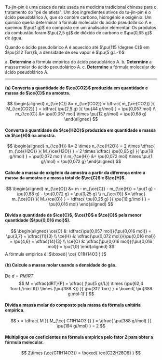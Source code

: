Tu-jin-pin é uma casca de raiz usada na medicina tradicional chinesa para o tratamento do "pé de atleta". Um dos ingredientes ativos do tu-jin-pin é o ácido pseudolárico A, que só contém carbono, hidrogênio e oxigênio. Um químico queria determinar a fórmula molecular do ácido pseudolárico A e queimou $\pu{1 g}$ do composto em um analisador elementar. Os produtos da combustão foram $\pu{2,5 g}$ de dióxido de carbono e $\pu{0,65 g}$ de água.

Quando o ácido pseudolárico A é aquecido até $\pu{115 \degree C}$ em $\pu{312 Torr}$, a densidade de seu vapor é $\pu{5 g.L-1}$

a. **Determine** a fórmula empírica do ácido pseudolárico A.
b. **Determine** a massa molar do ácido pseudolárico A.
c. **Determine** a fórmula molecular do ácido pseudolárico A.

---

#### **(a)** Converta a quantidade de $\ce{CO2}$ produzida em quantidade e massa de $\ce{C}$ na amostra.

$$
\begin{aligned}
    n_{\ce{C}} 
        &= n_{\ce{CO2}} 
        = \dfrac{ m_{\ce{CO2}} }{ M_{\ce{CO2}} }
        = \dfrac{ \pu{2,5 g} }{ \pu{44 g//mol} } 
        = \pu{0,057 mol} \\
    m_{\ce{C}} 
        &= \pu{0,057 mol} \times \pu{12 g//mol} = \pu{0,68 g}
\end{aligned}
$$

#### Converta a quantidade de $\ce{H2O}$ produzida em quantidade e massa de $\ce{H}$ na amostra.

$$
\begin{aligned}
    n_{\ce{H}}
        &= 2 \times n_{\ce{H2O}}
        = 2 \times \dfrac{ m_{\ce{H2O}} }{ M_{\ce{H2O}} }
        = 2 \times \dfrac{ \pu{0,65 g} }{ \pu{18 g//mol} } 
        = \pu{0,072 mol} \\
    m_{\ce{H}} 
        &= \pu{0,072 mol} \times \pu{1 g//mol} = \pu{0,072 g}
\end{aligned}
$$

#### Calcule a massa de oxigênio da amostra a partir da diferença entre a massa da amostra e a massa total de $\ce{C}$ e $\ce{H}$.

$$
\begin{aligned}
    m_{\ce{O}}
        &= m - m_{\ce{C}} - m_{\ce{H}}
        = \pu{1 g} - \pu{0,68 g} - \pu{0,072 g} = \pu{0,25 g} \\
    n_{\ce{O}}
        &= \dfrac{ m_{\ce{O}} }{ M_{\ce{O}} }
        = \dfrac{ \pu{0,25 g} }{ \pu{16 g//mol} } = \pu{0,016 mol}
\end{aligned}
$$

#### Divida a quantidade de $\ce{C}$, $\ce{H}$ e $\ce{O}$ pela menor quantidade ($\pu{0,016 mol}$).

$$
\begin{aligned}
    \ce{C} &: \dfrac{\pu{0,057 mol}}{\pu{0,016 mol}} = \pu{3,7} = \dfrac{11}{3} \\
    \ce{H} &: \dfrac{\pu{0,072 mol}}{\pu{0,016 mol}} = \pu{4,6} = \dfrac{14}{3} \\
    \ce{O} &: \dfrac{\pu{0,016 mol}}{\pu{0,016 mol}} = \pu{1,0}
\end{aligned}
$$
A fórmula empírica é: $\boxed{ \ce{ C11H14O3 } }$

#### **(b)** Calcule a massa molar usando a densidade do gás.
 
De $d = PM/RT$
$$
    M = \dfrac{dRT}{P}
        = \dfrac{ (\pu{5 g//L}) \times (\pu{62,4 Torr.L//mol.K}) \times (\pu{388 K}) }{ \pu{312 Torr} } 
        = \boxed{ \pu{388 g.mol-1} }
$$

#### Divida a massa molar do composto pela massa da fórmula unitária empírica.

$$
    x = \dfrac{ M }{ M_{\ce{ C11H14O3 }} }
        = \dfrac{ \pu{388 g//mol} }{ \pu{194 g//mol} } = 2
$$

#### Multiplique os coeficientes na fórmula empírica pelo fator $2$ para obter a fórmula molecular.

$$
   2\times (\ce{C11H14O3}) = \boxed{ \ce{C22H28O6} }
$$
